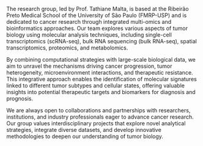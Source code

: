   The research group, led by Prof. Tathiane Malta, is based at the Ribeirão Preto Medical School of the University of São Paulo (FMRP-USP) and is dedicated to cancer research through integrated multi-omics and bioinformatics approaches. Our team explores various aspects of tumor biology using molecular analysis techniques, including single-cell transcriptomics (scRNA-seq), bulk RNA sequencing (bulk RNA-seq), spatial transcriptomics, proteomics, and metabolomics.

  By combining computational strategies with large-scale biological data, we aim to unravel the mechanisms driving cancer progression, tumor heterogeneity, microenvironment interactions, and therapeutic resistance. This integrative approach enables the identification of molecular signatures linked to different tumor subtypes and cellular states, offering valuable insights into potential therapeutic targets and biomarkers for diagnosis and prognosis.

  We are always open to collaborations and partnerships with researchers, institutions, and industry professionals eager to advance cancer research. Our group values interdisciplinary projects that explore novel analytical strategies, integrate diverse datasets, and develop innovative methodologies to deepen our understanding of tumor biology.
